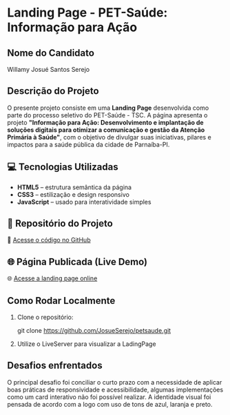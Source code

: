 # Landing Page - PET-Saúde: Informação para Ação

## Nome do Candidato
Willamy Josué Santos Serejo

## Descrição do Projeto

O presente projeto consiste em uma **Landing Page** desenvolvida como parte do processo seletivo do PET-Saúde - TSC. A página apresenta o projeto **"Informação para Ação: Desenvolvimento e implantação de soluções digitais para otimizar a comunicação e gestão da Atenção Primária à Saúde"**, com o objetivo de divulgar suas iniciativas, pilares e impactos para a saúde pública da cidade de Parnaíba-PI.

## 💻 Tecnologias Utilizadas

- **HTML5** – estrutura semântica da página  
- **CSS3** – estilização e design responsivo  
- **JavaScript** – usado para interatividade simples

## 📂 Repositório do Projeto

🔗 [Acesse o código no GitHub](https://github.com/JosueSerejo/petsaude.git)

## 🌐 Página Publicada (Live Demo)

🌐 [Acesse a landing page online](https://petsaude.onrender.com)


## Como Rodar Localmente

1. Clone o repositório:

   git clone https://github.com/JosueSerejo/petsaude.git

2. Utilize o LiveServer para visualizar a LadingPage


## Desafios enfrentados

O principal desafio foi conciliar o curto prazo com a necessidade de aplicar boas práticas de responsividade e acessibilidade, algumas implementações como um card interativo não foi possível realizar. A identidade visual foi pensada de acordo com a logo com uso de tons de azul, laranja e preto.


